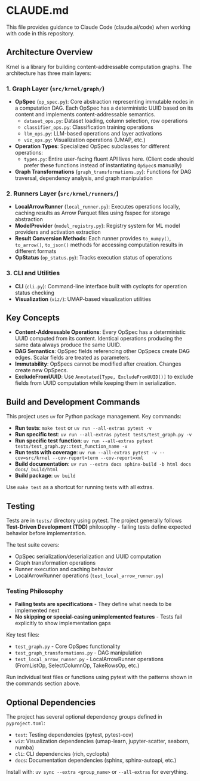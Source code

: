 # CLAUDE.md

This file provides guidance to Claude Code (claude.ai/code) when working with code in this repository.

## Architecture Overview

Krnel is a library for building content-addressable computation graphs. The architecture has three main layers:

### 1. Graph Layer (`src/krnel/graph/`)
- **OpSpec** (`op_spec.py`): Core abstraction representing immutable nodes in a computation DAG. Each OpSpec has a deterministic UUID based on its content and implements content-addressable semantics.
  - `dataset_ops.py`: Dataset loading, column selection, row operations
  - `classifier_ops.py`: Classification training operations
  - `llm_ops.py`: LLM-based operations and layer activations
  - `viz_ops.py`: Visualization operations (UMAP, etc.)
- **Operation Types**: Specialized OpSpec subclasses for different operations:
  - `types.py`: Entire user-facing fluent API lives here. (Client code should prefer these functions instead of instantiating `OpSpec`s manually)
- **Graph Transformations** (`graph_transformations.py`): Functions for DAG traversal, dependency analysis, and graph manipulation

### 2. Runners Layer (`src/krnel/runners/`)
- **LocalArrowRunner** (`local_runner.py`): Executes operations locally, caching results as Arrow Parquet files using fsspec for storage abstraction
- **ModelProvider** (`model_registry.py`): Registry system for ML model providers and activation extraction
- **Result Conversion Methods**: Each runner provides `to_numpy()`, `to_arrow()`, `to_json()` methods for accessing computation results in different formats
- **OpStatus** (`op_status.py`): Tracks execution status of operations

### 3. CLI and Utilities
- **CLI** (`cli.py`): Command-line interface built with cyclopts for operation status checking
- **Visualization** (`viz/`): UMAP-based visualization utilities

## Key Concepts
- **Content-Addressable Operations**: Every OpSpec has a deterministic UUID computed from its content. Identical operations producing the same data always produce the same UUID.
- **DAG Semantics**: OpSpec fields referencing other OpSpecs create DAG edges. Scalar fields are treated as parameters.
- **Immutability**: OpSpecs cannot be modified after creation. Changes create new OpSpecs.
- **ExcludeFromUUID**: Use `Annotated[Type, ExcludeFromUUID()]` to exclude fields from UUID computation while keeping them in serialization.

## Build and Development Commands

This project uses `uv` for Python package management. Key commands:

- **Run tests**: `make test` or `uv run --all-extras pytest -v`
- **Run specific test**: `uv run --all-extras pytest tests/test_graph.py -v`
- **Run specific test function**: `uv run --all-extras pytest tests/test_graph.py::test_function_name -v`
- **Run tests with coverage**: `uv run --all-extras pytest -v --cov=src/krnel --cov-report=term --cov-report=xml`
- **Build documentation**: `uv run --extra docs sphinx-build -b html docs docs/_build/html`
- **Build package**: `uv build`

Use `make test` as a shortcut for running tests with all extras.


## Testing

Tests are in `tests/` directory using pytest. The project generally follows **Test-Driven Development (TDD)** philosophy - failing tests define expected behavior before implementation.

The test suite covers:
- OpSpec serialization/deserialization and UUID computation
- Graph transformation operations
- Runner execution and caching behavior
- LocalArrowRunner operations (`test_local_arrow_runner.py`)

### Testing Philosophy
- **Failing tests are specifications** - They define what needs to be implemented next
- **No skipping or special-casing unimplemented features** - Tests fail explicitly to show implementation gaps

Key test files:
- `test_graph.py` - Core OpSpec functionality
- `test_graph_transformations.py` - DAG manipulation
- `test_local_arrow_runner.py` - LocalArrowRunner operations (FromListOp, SelectColumnOp, TakeRowsOp, etc.)

Run individual test files or functions using pytest with the patterns shown in the commands section above.



## Optional Dependencies

The project has several optional dependency groups defined in `pyproject.toml`:
- `test`: Testing dependencies (pytest, pytest-cov)
- `viz`: Visualization dependencies (umap-learn, jupyter-scatter, seaborn, numba)
- `cli`: CLI dependencies (rich, cyclopts)
- `docs`: Documentation dependencies (sphinx, sphinx-autoapi, etc.)

Install with: `uv sync --extra <group_name>` or `--all-extras` for everything.